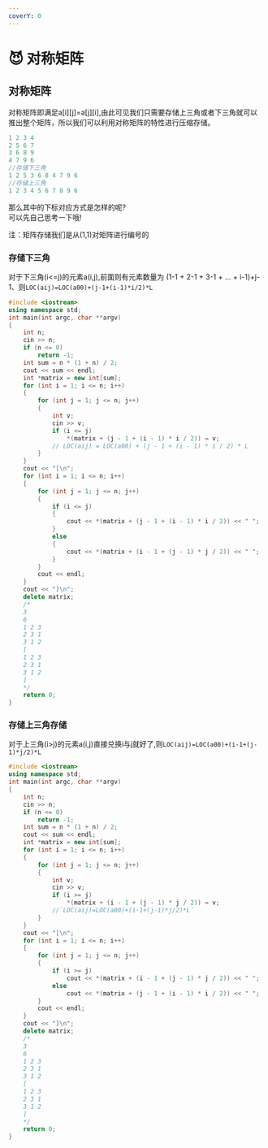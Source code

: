 ```yaml
---
coverY: 0
---
```


# 😈 对称矩阵

## 对称矩阵

对称矩阵即满足a\[i]\[j]=a\[j]\[i],由此可见我们只需要存储上三角或者下三角就可以推出整个矩阵，所以我们可以利用对称矩阵的特性进行压缩存储。

```cpp
1 2 3 4
2 5 6 7
3 6 8 9
4 7 9 6
//存储下三角
1 2 5 3 6 8 4 7 9 6
//存储上三角
1 2 3 4 5 6 7 8 9 6 
```

那么其中的下标对应方式是怎样的呢?\
可以先自己思考一下哦!

注：矩阵存储我们是从(1,1)对矩阵进行编号的

### 存储下三角

对于下三角(i<=j)的元素a(i,j),前面则有元素数量为 (1-1 + 2-1 + 3-1 + ... + i-1)+j-1、则`LOC(aij)=LOC(a00)+(j-1+(i-1)*i/2)*L`

```cpp
#include <iostream>
using namespace std;
int main(int argc, char **argv)
{
    int n;
    cin >> n;
    if (n <= 0)
        return -1;
    int sum = n * (1 + n) / 2;
    cout << sum << endl;
    int *matrix = new int[sum];
    for (int i = 1; i <= n; i++)
    {
        for (int j = 1; j <= n; j++)
        {
            int v;
            cin >> v;
            if (i <= j)
                *(matrix + (j - 1 + (i - 1) * i / 2)) = v;
            // LOC(aij) = LOC(a00) + (j - 1 + (i - 1) * i / 2) * L
        }
    }
    cout << "[\n";
    for (int i = 1; i <= n; i++)
    {
        for (int j = 1; j <= n; j++)
        {
            if (i <= j)
            {
                cout << *(matrix + (j - 1 + (i - 1) * i / 2)) << " ";
            }
            else
            {
                cout << *(matrix + (i - 1 + (j - 1) * j / 2)) << " ";
            }
        }
        cout << endl;
    }
    cout << "]\n";
    delete matrix;
    /*
    3
    6
    1 2 3
    2 3 1
    3 1 2
    [
    1 2 3
    2 3 1
    3 1 2
    ]
    */
    return 0;
}
```

### 存储上三角存储

对于上三角(i>j)的元素a(i,j)直接兑换i与j就好了,则`LOC(aij)=LOC(a00)+(i-1+(j-1)*j/2)*L`

```cpp
#include <iostream>
using namespace std;
int main(int argc, char **argv)
{
    int n;
    cin >> n;
    if (n <= 0)
        return -1;
    int sum = n * (1 + n) / 2;
    cout << sum << endl;
    int *matrix = new int[sum];
    for (int i = 1; i <= n; i++)
    {
        for (int j = 1; j <= n; j++)
        {
            int v;
            cin >> v;
            if (i >= j)
                *(matrix + (i - 1 + (j - 1) * j / 2)) = v;
            //`LOC(aij)=LOC(a00)+(i-1+(j-1)*j/2)*L`
        }
    }
    cout << "[\n";
    for (int i = 1; i <= n; i++)
    {
        for (int j = 1; j <= n; j++)
        {
            if (i >= j)
                cout << *(matrix + (i - 1 + (j - 1) * j / 2)) << " ";
            else
                cout << *(matrix + (j - 1 + (i - 1) * i / 2)) << " ";
        }
        cout << endl;
    }
    cout << "]\n";
    delete matrix;
    /*
    3
    6
    1 2 3
    2 3 1
    3 1 2
    [
    1 2 3
    2 3 1
    3 1 2
    ]
    */
    return 0;
}
```
